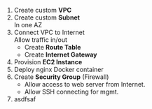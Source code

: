 1. Create custom **VPC**
2. Create custom **Subnet**  
    In one AZ
3. Connect VPC to Internet  
   Allow traffic in/out
   * Create **Route Table**
   * Create **Internet Gateway**
4. Provision **EC2 Instance**
5. Deploy nginx Docker container
6. Create **Security Group** (Firewall)
   * Allow access to web server from Internet.
   * Allow SSH connecting for mgmt.
7. asdfsaf